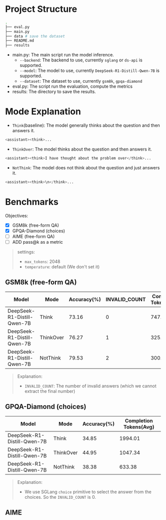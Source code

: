 # Project Structure

```bash
.
├── eval.py
├── main.py
├── data # save the dataset
├── README.md
├── results
```

- main.py: The main script run the model inference.
  - `--backend`: The backend to use, currently `sglang` or `ds-api` is supported.
  - `--model`: The model to use, currently `DeepSeek-R1-Distill-Qwen-7B` is supported.
  - `--dataset`: The dataset to use, currently `gsm8k`, `gpqa-diamond`
- eval.py: The script run the evaluation, compute the metrics
- results: The directory to save the results.

# Mode Explanation

- `Think`(baseline): The model generally thinks about the question and then answers it.

```python
<assistant><think>...
```

- `ThinkOver`: The model thinks about the question and then answers it.

```python
<assistant><think>I have thought about the problem over</think>...
```

- `NotThink`: The model does not think about the question and just answers it.

```python
<assistant><think>\n</think>...
```

# Benchmarks

Objectives:

- [x] GSM8k (free-form QA)
- [x] GPQA-Diamond (choices)
- [ ] AIME (free-form QA)
- [ ] ADD pass@k as a metric

> settings:
>
> - `max_tokens`: 2048
> - `temperature`: default (We don't set it)

## GSM8k (free-form QA)

| Model                       | Mode      | Accuracy(%) | INVALID_COUNT | Completion Tokens(Avg) |
| --------------------------- | --------- | ----------- | ------------- | ---------------------- |
| DeepSeek-R1-Distill-Qwen-7B | Think     | 73.16       | 0             | 747.55                 |
| DeepSeek-R1-Distill-Qwen-7B | ThinkOver | 76.27       | 1             | 325.77                 |
| DeepSeek-R1-Distill-Qwen-7B | NotThink  | 79.53       | 2             | 300.21                 |

> Explanation:
>
> - `INVALID_COUNT`: The number of invalid answers (which we cannot extract the final number)

## GPQA-Diamond (choices)

| Model                       | Mode      | Accuracy(%) | Completion Tokens(Avg) |
| --------------------------- | --------- | ----------- | ---------------------- |
| DeepSeek-R1-Distill-Qwen-7B | Think     | 34.85       | 1994.01                |
| DeepSeek-R1-Distill-Qwen-7B | ThinkOver | 44.95       | 1047.34                |
| DeepSeek-R1-Distill-Qwen-7B | NotThink  | 38.38       | 633.38                 |

> Explanation:
>
> - We use SGLang `choice` primitive to select the answer from the choices. So the `INVALID_COUNT` is 0.

## AIME
